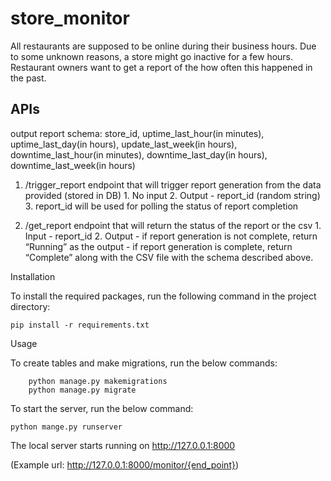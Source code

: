 # store_monitor

All restaurants are supposed to be online during their business hours. Due to some unknown reasons, a store might go inactive for a few hours. Restaurant owners want to get a report of the how often this happened in the past.

## APIs
output report schema:
store_id, uptime_last_hour(in minutes), uptime_last_day(in hours), update_last_week(in hours), downtime_last_hour(in minutes), downtime_last_day(in hours), downtime_last_week(in hours) 


1. /trigger_report endpoint that will trigger report generation from the data provided (stored in DB)
        1. No input 
        2. Output - report_id (random string) 
        3. report_id will be used for polling the status of report completion
        
        
2. /get_report endpoint that will return the status of the report or the csv
        1. Input - report_id
        2. Output
            - if report generation is not complete, return “Running” as the output
            - if report generation is complete, return “Complete” along with the CSV file with the schema described above.
            
Installation

To install the required packages, run the following command in the project directory:

    pip install -r requirements.txt
    
Usage

To create tables and make migrations, run the below commands:

        python manage.py makemigrations
        python manage.py migrate

To start the server, run the below command:

    python mange.py runserver
  
  The local server starts running on http://127.0.0.1:8000
  
  (Example url: http://127.0.0.1:8000/monitor/{end_point})

